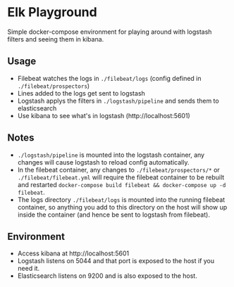 # Elk Playground
Simple docker-compose environment for playing around with logstash filters and seeing them in kibana.

## Usage
* Filebeat watches the logs in `./filebeat/logs` (config defined in `./filebeat/prospectors`)
* Lines added to the logs get sent to logstash
* Logstash applys the filters in `./logstash/pipeline` and sends them to elasticsearch
* Use kibana to see what's in logstash (http://localhost:5601)

## Notes
* `./logstash/pipeline` is mounted into the logstash container, any changes will cause logstash to reload config automatically.
* In the filebeat container, any changes to `./filebeat/prospectors/*` or `./filebeat/filebeat.yml` will require the filebeat container to be rebuilt and restarted `docker-compose build filebeat && docker-compose up -d filebeat`.
* The logs directory `./filebeat/logs` is mounted into the running filebeat container, so anything you add to this directory on the host will show up inside the container (and hence be sent to logstash from filebeat).

## Environment
* Access kibana at http://localhost:5601
* Logstash listens on 5044 and that port is exposed to the host if you need it.
* Elasticsearch listens on 9200 and is also exposed to the host.